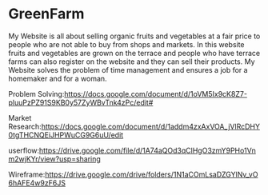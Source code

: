 # GreenFarm
My Website is all about selling organic fruits and vegetables at a fair price to people who are not able to buy from shops and markets.
In this website fruits and vegetables are grown on the terrace and people who have terrace farms can also register on the website and they can sell their products.
My Website solves the problem of time management and ensures a job for a homemaker and for a woman.



Problem Solving:https://docs.google.com/document/d/1oVM5Ix9cK8Z7-pluuPzPZ91S9KB0y57ZyWBvTnk4zPc/edit#

Market Research:https://docs.google.com/document/d/1addm4zxAxVOA_jVlRcDHY0tgTHCNQEiJHPWuCG9G6uU/edit

userflow:https://drive.google.com/file/d/1A74aQOd3qClHgO3zmY9PHo1Vnm2wjKYr/view?usp=sharing

Wireframe:https://drive.google.com/drive/folders/1N1aCOmLsaDZGYlNv_vO6hAFE4w9zF6JS
